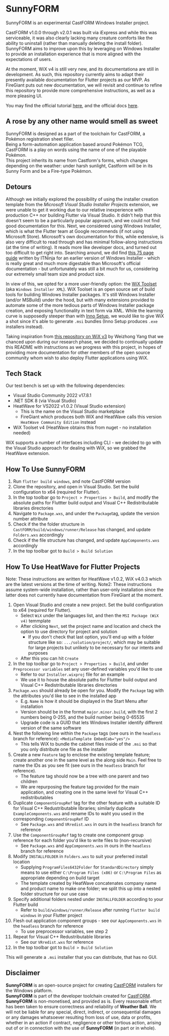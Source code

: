 # SunnyFORM

SunnyFORM is an experimental CastFORM Windows Installer project.

CastFORM v1.0.0 through v2.0.1 was built via iExpress and while this was serviceable, it was also clearly lacking many creature comforts like the ability to uninstall (rather than manually deleting the install folder).  
SunnyFORM aims to improve upon this by leveraging on Windows Installer to provide an installation experience that is more aligned with the expectations of users.

At the moment, WiX v4 is still very new, and its documentationa are still in development. 
As such, this repository currently aims to adapt their presently available documentation for Flutter projects as our MVP. 
As FireGiant puts out new documentation, we will revisit and continue to refine this repository to provide more comprehensive instructions, 
as well as a more pleasing UI.

You may find the official tutorial [here](https://www.firegiant.com/docs/wix/tutorial/), and the official docs [here](https://wixtoolset.org/docs/intro/).

## A rose by any other name would smell as sweet

SunnyFORM is designed as a part of the toolchain for CastFORM, a Pokémon registration sheet filler.  
Being a form-automation application based around Pokémon TCG, CastFORM is a play on words using the name of one of the playable Pokémon.  
This project inherits its name from Castform's forms, which changes depending on the weather: under harsh sunlight, Castform will be in its Sunny Form and be a Fire-type Pokémon.

## Detours

Although we initially explored the possibility of using the installer creation template from the *Microsoft Visual Studio Installer Projects* extension, 
we were unable to get it working due to our relative inexperience with production C++ nor building Flutter via Visual Studio. 
It didn't help that this doesn't seem to be a particularly popular approach, and we could not find good documentation for this. 
Next, we considered using Windows Installer, which is what the Flutter team at Google recommends (if not using Microsoft Store). 
Microsoft's own documentation for this, while extensive, is also very difficult to read through and has minimal follow-along instructions (at the time of writing). 
It reads more like developer docs, and turned out too difficult to get right into. Searching around, we did find [this 75 page guide](https://www.itninja.com/static/c94ee3e6f937bcb62a8451cb94a0a206.pdf) 
written by ITNinja for an earlier version of Windows Installer - which is really great and much more digestable than Microsoft's official documentation - but unfortunately 
was still a bit much for us, considering our extremely small team size and product size.

In view of this, we opted for a more user-friendly option: the [WiX Toolset](https://github.com/wixtoolset/wix) (aka `Windows Installer XML`).
WiX Toolset is an open source set of build tools for building Windows Installer packages. 
It's still Windows Installer (and/or MSBuild) under the hood, but with many extensions provided to automate some of the more tedious parts of Windows Installer package creation, 
and exposing functionality in text form via XML. While the learning curve is supposedly steeper than with [Inno Setup](https://jrsoftware.org/isinfo.php), 
we would like to give WiX a shot since it's able to generate `.msi` bundles (Inno Setup produces `.exe` installers instead).

Taking inspiration from [this repository on WiX v3](https://github.com/zonble/flutter_wix_installer_example) by Weizhong Yang that we chanced upon during our research phase, 
we decided to continually update this README with instructions as we progress with this project, 
in hopes of providing more documentation for other members of the open source community whom wish to also deploy Flutter applications using WiX.

## Tech Stack

Our test bench is set up with the following dependencies:  
- Visual Studio Community 2022 v17.8.1
- .NET SDK 8 (via Visual Studio)
- HeatWave for VS2022 v1.0.2 (Visual Studio extension)
  - This is the name on the Visual Studio marketplace
  - FireGiant which produces both WiX and HeatWave calls this version `HeatWave Community Edition` instead
- WiX Toolset v4 (HeatWave obtains this from nuget - no installation needed)

WiX supports a number of interfaces including CLI - we decided to go with the Visual Studio approach for dealing with WiX, so we grabbed the HeatWave extension.

## How To Use SunnyFORM

1. Run `flutter build windows`, and note CastFORM version
2. Clone the repository, and open in Visual Studio. Set the build configuration to x64 (required for Flutter).
3. In the top toolbar go to `Project > Properties > Build`, and modify the absolute paths for Fluttter build output and Visual C++ Redistributable libraries directories
3. Navigate to `Package.wxs`, and under the `Package`tag, update the version number attribute
4. Check if the the folder structure in `CastFORM/build/windows/runner/Release` has changed, and update `Folders.wxs` accordingly
5. Check if the file structure has changed, and update `AppComponents.wxs` accordingly
6. In the top toolbar got to `Build > Build Solution`

## How To Use HeatWave for Flutter Projects

Note: These instructions are written for HeatWave v1.0.2, WiX v4.0.3 which are the latest versions at the time of writing.
Note2: These instructions assume system-wide installation, rather than user-only installation since the latter does not currently have documentation from FireGiant at the moment.

1. Open Visual Studio and create a new project. Set the build configuration to x64 (required for Flutter).
    - Select `WiX` under the languages list, and then the `MSI Package (WiX v4)` temmplate
    - After clicking `Next`, set the project name and location and check the option to use directory for project and solution
      - If you don't check that last option, you'll end up with a folder structure like so: `.../solution/project/`, 
which may be suitable for large projects but unlikely to be necessary for our intents and purposes
    - After this you can hit `Create`
2. In the top toolbar go to `Project > Properties > Build`, and under `Preprocessor variables` set any user-defined variables you'd like to use
    - Refer to our `Installer.wixproj` file for an example
    - We use it to house the absolute paths for Fluttter build output and Visual C++ Redistributable libraries directories
3. `Package.wxs` should already be open for you. Modify the `Package` tag with the attributes you'd like to see in the installed app
    - E.g. `Name` is how it should be displayed in the Start Menu after installation
    - Version should be in the format `major.minor.build`, with the first 2 numbers being 0-255, and the build number being 0-65535
    - Upgrade code is a GUID that lets Windows Installer identify different version of the same software
4. Nest the following line within the `Package` tags (see ours in the `headless` branch for reference): `<MediaTemplate EmbedCab="yes"/>`
    - This tells WiX to bundle the cabinet files inside of the `.msi` so that you only distribute one file as the installer
5. Create a new `Feature` tag to enclose the existing template feature; create another one in the same level as the along side `Main`. Feel free to name the IDs as you see fit (see ours in the `headless` branch for reference).
    - The feature tag should now be a tree with one parent and two children
    - We are repurposing the feature tag provided for the main application, and creating one in the same level for Visual C++ redistributables
6. Duplicate `ComponentGroupRef` tag for the other feature with a suitable ID for Visual C++ Redustributable libraries; similarly duplicate `ExampleComponents.wxs` and rename IDs to waht you used in the corresponding `ComponentGroupRef` ID
    - See `Package.wxs` and `VRredist.wxs` in ours in the `headless` branch for reference
7. Use the `ComponentGroupRef` tag to create one component group reference for each folder you'd like to write files to (non-recursive)
    - See `Package.wxs` and `AppComponents.wxs` in ours in the `headless` branch for reference
8. Modify `INSTALLFOLDER` in `Folders.wxs` to suit your preferred install location
    - Supplying `ProgramFiles6432Folder` for `StandardDirectory` simply means to use either `C:\Program Files (x86)` or `C:\Program Files` as appropriate depending on build target
    - The template created by HeatWave concatenates company name and product name to make one folder; we split this up into a nested folder structure for our use case
9. Specify additional folders nested under `INSTALLFOLDER` according to your Flutter build
    - Refer to `build/windows/runner/Release` after running `flutter build windows` in your Flutter project
10. Flesh out application component groups - see our `AppComponents.wxs` in the `headless` branch for reference
    - To use preprocessor variables, see step 2
11. Repeat for Visual C++ Redustributable libraries
    - See our `VRredist.wxs` for reference
12. In the top toolbar got to `Build > Build Solution`

This will generate a `.msi` installer that you can distribute, that has no GUI.

## Disclaimer

**SunnyFORM** is an open-source project for creating [CastFORM](https://github.com/BAA-Studios/CastFORM) installers for the Windows platform.  
**SunnyFORM** is part of the developer toolchain created for [CastFORM](https://github.com/BAA-Studios/CastFORM).  
**SunnyFORM** is non-monetised, and provided as is. Every reasonable effort has been taken to ensure correctness and reliability of **Weather Ball**. 
We will not be liable for any special, direct, indirect, or consequential damages or any damages whatsoever resulting from 
loss of use, data or profits, whether in an action if contract, negligence or other tortious action, arising out of or in connection with the use of **SunnyFORM** (in part or in whole).